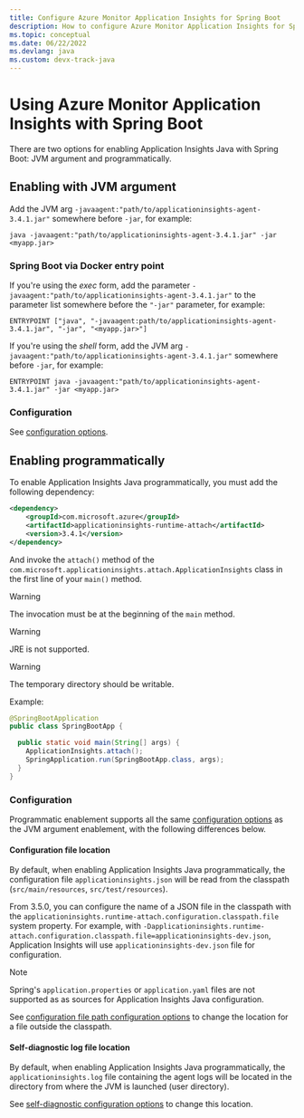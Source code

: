 ```yaml
---
title: Configure Azure Monitor Application Insights for Spring Boot
description: How to configure Azure Monitor Application Insights for Spring Boot applications
ms.topic: conceptual
ms.date: 06/22/2022
ms.devlang: java
ms.custom: devx-track-java
---
```


# Using Azure Monitor Application Insights with Spring Boot

There are two options for enabling Application Insights Java with Spring Boot: JVM argument and programmatically.

## Enabling with JVM argument 

Add the JVM arg `-javaagent:"path/to/applicationinsights-agent-3.4.1.jar"` somewhere before `-jar`, for example:

```
java -javaagent:"path/to/applicationinsights-agent-3.4.1.jar" -jar <myapp.jar>
```

### Spring Boot via Docker entry point

If you're using the *exec* form, add the parameter `-javaagent:"path/to/applicationinsights-agent-3.4.1.jar"` to the parameter list somewhere before the `"-jar"` parameter, for example:

```
ENTRYPOINT ["java", "-javaagent:path/to/applicationinsights-agent-3.4.1.jar", "-jar", "<myapp.jar>"]
```

If you're using the *shell* form, add the JVM arg `-javaagent:"path/to/applicationinsights-agent-3.4.1.jar"` somewhere before `-jar`, for example:

```
ENTRYPOINT java -javaagent:"path/to/applicationinsights-agent-3.4.1.jar" -jar <myapp.jar>
```

### Configuration

See [configuration options](./java-standalone-config.md).

## Enabling programmatically

To enable Application Insights Java programmatically, you must add the following dependency:

```xml
<dependency>
    <groupId>com.microsoft.azure</groupId>
    <artifactId>applicationinsights-runtime-attach</artifactId>
    <version>3.4.1</version>
</dependency>
```

And invoke the `attach()` method of the `com.microsoft.applicationinsights.attach.ApplicationInsights` class
in the first line of your `main()` method.

> [!WARNING]
>
> The invocation must be at the beginning of the `main` method.

> [!WARNING]
> 
> JRE is not supported.

> [!WARNING]
>
> The temporary directory should be writable.

Example:

```java
@SpringBootApplication
public class SpringBootApp {

  public static void main(String[] args) {
    ApplicationInsights.attach();
    SpringApplication.run(SpringBootApp.class, args);
  }
}
```

### Configuration

Programmatic enablement supports all the same [configuration options](./java-standalone-config.md)
as the JVM argument enablement, with the following differences below.

#### Configuration file location

By default, when enabling Application Insights Java programmatically, the configuration file `applicationinsights.json`
will be read from the classpath (`src/main/resources`, `src/test/resources`).

From 3.5.0, you can configure the name of a JSON file in the classpath with the `applicationinsights.runtime-attach.configuration.classpath.file` system property.
For example, with `-Dapplicationinsights.runtime-attach.configuration.classpath.file=applicationinsights-dev.json`, Application Insights will use `applicationinsights-dev.json` file for configuration.

> [!NOTE]
> Spring's `application.properties` or `application.yaml` files are not supported as
> as sources for Application Insights Java configuration.

See [configuration file path configuration options](./java-standalone-config.md#configuration-file-path)
to change the location for a file outside the classpath.

#### Self-diagnostic log file location

By default, when enabling Application Insights Java programmatically, the `applicationinsights.log` file containing
the agent logs will be located in the directory from where the JVM is launched (user directory).

See [self-diagnostic configuration options](./java-standalone-config.md#self-diagnostics) to change this location.
